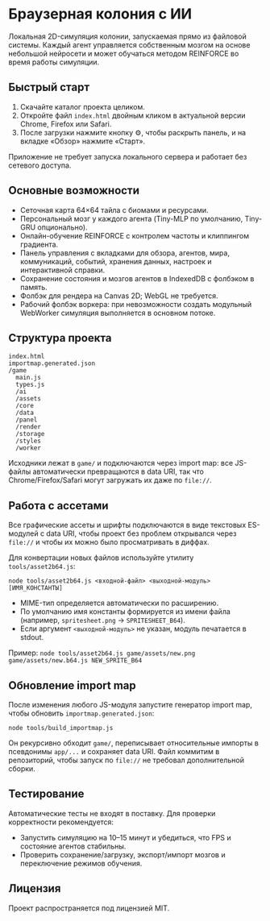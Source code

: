 # Браузерная колония с ИИ

Локальная 2D-симуляция колонии, запускаемая прямо из файловой системы. Каждый агент управляется собственным мозгом на основе небольшой нейросети и может обучаться методом REINFORCE во время работы симуляции.

## Быстрый старт

1. Скачайте каталог проекта целиком.
2. Откройте файл `index.html` двойным кликом в актуальной версии Chrome, Firefox или Safari.
3. После загрузки нажмите кнопку ⚙️, чтобы раскрыть панель, и на вкладке «Обзор» нажмите «Старт».

Приложение не требует запуска локального сервера и работает без сетевого доступа.

## Основные возможности

- Сеточная карта 64×64 тайла с биомами и ресурсами.
- Персональный мозг у каждого агента (Tiny-MLP по умолчанию, Tiny-GRU опционально).
- Онлайн-обучение REINFORCE с контролем частоты и клиппингом градиента.
- Панель управления с вкладками для обзора, агентов, мира, коммуникаций, событий, хранения данных, настроек и интерактивной справки.
- Сохранение состояния и мозгов агентов в IndexedDB с фолбэком в память.
- Фолбэк для рендера на Canvas 2D; WebGL не требуется.
- Рабочий фолбэк воркера: при невозможности создать модульный WebWorker симуляция выполняется в основном потоке.

## Структура проекта

```
index.html
importmap.generated.json
/game
  main.js
  types.js
  /ai
  /assets
  /core
  /data
  /panel
  /render
  /storage
  /styles
  /worker
```

Исходники лежат в `game/` и подключаются через import map: все JS-файлы автоматически превращаются в data URI, так что Chrome/Firefox/Safari могут загружать их даже по `file://`.

## Работа с ассетами

Все графические ассеты и шрифты подключаются в виде текстовых ES-модулей с data URI, чтобы проект без проблем открывался через `file://` и чтобы их можно было просматривать в диффах.

Для конвертации новых файлов используйте утилиту `tools/asset2b64.js`:

```
node tools/asset2b64.js <входной-файл> <выходной-модуль> [ИМЯ_КОНСТАНТЫ]
```

- MIME-тип определяется автоматически по расширению.
- По умолчанию имя константы формируется из имени файла (например, `spritesheet.png` → `SPRITESHEET_B64`).
- Если аргумент `<выходной-модуль>` не указан, модуль печатается в stdout.

Пример: `node tools/asset2b64.js game/assets/new.png game/assets/new.b64.js NEW_SPRITE_B64`

## Обновление import map

После изменения любого JS-модуля запустите генератор import map, чтобы обновить `importmap.generated.json`:

```
node tools/build_importmap.js
```

Он рекурсивно обходит `game/`, переписывает относительные импорты в псевдонимы `app/...` и сохраняет data URI. Файл коммитим в репозиторий, чтобы запуск по `file://` не требовал дополнительной сборки.

## Тестирование

Автоматические тесты не входят в поставку. Для проверки корректности рекомендуется:

- Запустить симуляцию на 10–15 минут и убедиться, что FPS и состояние агентов стабильны.
- Проверить сохранение/загрузку, экспорт/импорт мозгов и переключение режимов обучения.

## Лицензия

Проект распространяется под лицензией MIT.
